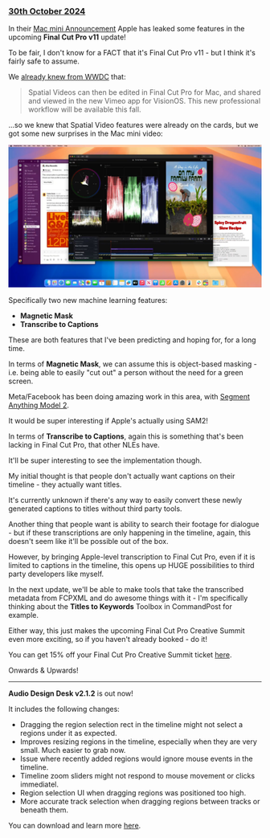 ### [30th October 2024](/news/20241030)

In their [Mac mini Announcement](https://www.youtube.com/watch?v=TtFm9n3NVzE) Apple has leaked some features in the upcoming **Final Cut Pro v11** update!

To be fair, I don't know for a FACT that it's Final Cut Pro v11 - but I think it's fairly safe to assume.

We [already knew from WWDC](/news/20240611/) that:

> Spatial Videos can then be edited in Final Cut Pro for Mac, and shared and viewed in the new Vimeo app for VisionOS. This new professional workflow will be available this fall.

...so we knew that Spatial Video features were already on the cards, but we got some new surprises in the Mac mini video:

![](/static/mac-mini-annoucement.jpg)

Specifically two new machine learning features:

- **Magnetic Mask**
- **Transcribe to Captions**

These are both features that I've been predicting and hoping for, for a long time.

In terms of **Magnetic Mask**, we can assume this is object-based masking - i.e. being able to easily "cut out" a person without the need for a green screen.

Meta/Facebook has been doing amazing work in this area, with [Segment Anything Model 2](https://ai.meta.com/blog/segment-anything-2/).

It would be super interesting if Apple's actually using SAM2!

In terms of **Transcribe to Captions**, again this is something that's been lacking in Final Cut Pro, that other NLEs have.

It'll be super interesting to see the implementation though.

My initial thought is that people don't actually want captions on their timeline - they actually want titles.

It's currently unknown if there's any way to easily convert these newly generated captions to titles without third party tools.

Another thing that people want is ability to search their footage for dialogue - but if these transcriptions are only happening in the timeline, again, this doesn't seem like it'll be possible out of the box.

However, by bringing Apple-level transcription to Final Cut Pro, even if it is limited to captions in the timeline, this opens up HUGE possibilities to third party developers like myself.

In the next update, we'll be able to make tools that take the transcribed metadata from FCPXML and do awesome things with it - I'm specifically thinking about the **Titles to Keywords** Toolbox in CommandPost for example.

Either way, this just makes the upcoming Final Cut Pro Creative Summit even more exciting, so if you haven't already booked - do it!

You can get 15% off your Final Cut Pro Creative Summit ticket [here](/fcp-creative-summit/).

Onwards & Upwards!

---

**Audio Design Desk v2.1.2** is out now!

It includes the following changes:

- Dragging the region selection rect in the timeline might not select a regions under it as expected.
- Improves resizing regions in the timeline, especially when they are very small. Much easier to grab now.
- Issue where recently added regions would ignore mouse events in the timeline.
- Timeline zoom sliders might not respond to mouse movement or clicks immediatel.
- Region selection UI when dragging regions was positioned too high.
- More accurate track selection when dragging regions between tracks or beneath them.

You can download and learn more [here](https://add.app).